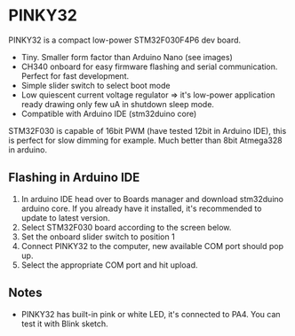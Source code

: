 # PINKY32
PINKY32 is a compact low-power STM32F030F4P6 dev board.
- Tiny. Smaller form factor than Arduino Nano (see images)
- CH340 onboard for easy firmware flashing and serial communication. Perfect for fast development.
- Simple slider switch to select boot mode
- Low quiescent current voltage regulator => it's low-power application ready drawing only few uA in shutdown sleep mode.
- Compatible with Arduino IDE (stm32duino core)

STM32F030 is capable of 16bit PWM (have tested 12bit in Arduino IDE), this is perfect for slow dimming for example. Much better than 8bit Atmega328 in arduino.


## Flashing in Arduino IDE
1. In arduino IDE head over to Boards manager and download stm32duino arduino core. If you already have it installed, it's recommended to update to latest version.
2. Select STM32F030 board according to the screen below.
3. Set the onboard slider switch to position 1
4. Connect PINKY32 to the computer, new available COM port should pop up.
5. Select the appropriate COM port and hit upload.

## Notes
- PINKY32 has built-in pink or white LED, it's connected to PA4. You can test it with Blink sketch.
